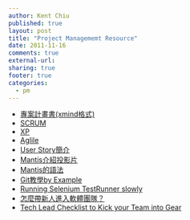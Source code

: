 ```yaml
---
author: Kent Chiu
published: true
layout: post
title: "Project Managememt Resource"
date: 2011-11-16
comments: true
external-url:
sharing: true
footer: true
categories:
  - pm
---
```





-   [專案計畫書(xmind格式)](http://wiki.kent-chiu.com/lib/exe/fetch.php?media=pm:the-ad-hoc-plan-project-plan-brcrzawu-1228400718842.xmind "pm:the-ad-hoc-plan-project-plan-brcrzawu-1228400718842.xmind")
-   [SCRUM](http://wiki.kent-chiu.com/doku.php?id=pm:scrum "pm:scrum")
-   [XP](http://wiki.kent-chiu.com/doku.php?id=pm:xp "pm:xp")
-   [Aglile](http://wiki.kent-chiu.com/doku.php?id=pm:agile "pm:agile")
-   [User
    Story簡介](http://wiki.kent-chiu.com/doku.php?id=pm:user_story "pm:user_story")
-   [Mantis介紹投影片](http://wiki.kent-chiu.com/lib/exe/fetch.php?media=pm:mantis_introduction.pdf "pm:mantis_introduction.pdf")
-   [Mantis的語法](http://wiki.kent-chiu.com/doku.php?id=pm:mantis_syntax "pm:mantis_syntax")
-   [Git教學by
    Example](http://www.qweruiop.org/nchcrails/posts/49 "http://www.qweruiop.org/nchcrails/posts/49")
-   [Running Selenium TestRunner
    slowly](http://www.codediesel.com/testing/running-selenium-testrunner-slowly/ "http://www.codediesel.com/testing/running-selenium-testrunner-slowly/")
-   [怎麼帶新人進入軟體團隊？](http://pesty.yichi.org/blog/2011/10/26/how_to_coach_new_partners/ "http://pesty.yichi.org/blog/2011/10/26/how_to_coach_new_partners/")
-   [Tech Lead Checklist to Kick your Team into
    Gear](http://blog.assembla.com/assemblablog/tabid/12618/bid/13707/Tech-Lead-Checklist-to-Kick-your-Team-into-Gear.aspx "http://blog.assembla.com/assemblablog/tabid/12618/bid/13707/Tech-Lead-Checklist-to-Kick-your-Team-into-Gear.aspx")

